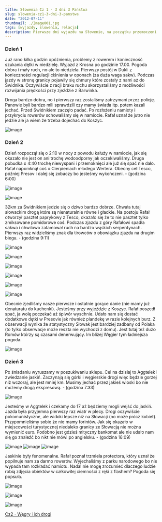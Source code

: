 ```yaml
---
title: Słowenia Cz 1 - 3 dni 3 Państwa
slug: slowenia-cz1-3-dni-3-panstwa
date: "2012-07-11"
thumbnail: ./Image001.jpg
tags: [wyjazdy, slowenia, relacja]
description: Pierwsze dni wyjazdu na Słowenie, na początku przemoczeni i trochę zrezygnowani ale jedziemy dalej
---
```



### Dzień 1
Już rano kilka godzin opóźnienia, problemy z rowerem i konieczność szukania dętki w niedzielę. Wyjazd z Krosna po godzinie 17.00. Pogoda dobra i mały ruch, no ale to niedziela. Pierwszy postój w Dukli z konieczności regulacji ciśnienia w oponach (za duża waga sakw). Podczas jazdy w stronę granicy pojawiły się chmury które zostały z nami aż do Świdnika. Oczywiście z racji braku ruchu skorzystaliśmy z możliwości rozwijania prędkości przy zjeździe z Barwinka. 

Droga bardzo dobra, no i pierwszy raz zostaliśmy zatrzymani przez policję. Panowie byli bardzo mili sprawdzili czy mamy światła itp. potem kazali jechać. Przed Świdnikiem zaczęło padać. Po rozłożeniu namioty i przykryciu rowerów schowaliśmy się w namiocie. Rafał uznał że jutro nie jedzie ale ja wiem że trzeba dojechać do Koszyc.

![image](./Image000.JPG)

### Dzień 2

Dzień rozpoczął się o 2:10 w nocy z powodu kałuży w namiocie, jak się okazało nie jest on ani trochę wodoodporny jak oczekiwaliśmy. Druga pobudka o 4:40 trochę niewyspani i przemoknięci ale już się spać nie dało. Rafał napomknął coś o Cierpieniach młodego Wertera. Obecny cel Tesco, później Presov i dalej się zobaczy bo jesteśmy wykończeni. - (godzina 6:00)

![image](./Image001.jpg)

![image](./Image002.jpg)

32km za Świdnikiem jedzie się o dziwo bardzo dobrze. Chwała tutaj słowackim drogą które są nienaturalnie równe i gładkie. Na postoju Rafał otworzył pasztet paprykowy z Tesco, okazało się że to nie pasztet tylko zmiksowane pomidorowe coś. Podczas zjazdu z góry Rafałowi spadła sakwa i chwilowo zatamował ruch na bardzo wąskich serpentynach. Pierwszy raz widzieliśmy znak dla tirowców o obowiązku zjazdu na drugim biegu. - (godzina 9:11)

![image](./Image003.jpg)

![image](./Image004.jpg)

![image](./Image005.jpg)

![image](./Image006.jpg)

![image](./Image007.jpg)

![image](./Image008.jpg)

Obecnie zjedliśmy nasze pierwsze i ostatnie gorące danie (nie mamy już denaturatu do kuchenki). Jesteśmy przy wyjeździe z Koszyc. Rafał poszedł spać, ja wolę poczekać aż śpiwór wyschnie. Udało nam się dostać dodatkowe dętki w Presovie jak również plandekę w razie kolejnych burz. Z obserwacji wynika że statystyczny Słowak jest bardziej zadbany od Polaka (to tylko obserwacje może reszta nie wychodzi  z domu). Jest tutaj też dużo Romów którzy są czasami denerwujący. Im bliżej Węgier tym ładniejsza pogoda.

![image](./Image009.jpg)

### Dzień 3

Po śniadaniu wyruszamy w poszukiwaniu sklepu. Cel na dzisiaj to Aggtelek i zwiedzanie jaskiń. Zaczynają się górki i węgierskie drogi więc będzie gorzej niż wczoraj, ale jest mniej km. Musimy jechać przez jakieś wioski bo nie możemy drogą ekspresową. - (godzina 7:33)

![image](./Image010.jpg)

Jesteśmy w Aggtelek i czekamy do 17 aż będziemy mogli wejść do jaskiń. Jazda była przyjemna pierwszy raz wiatr w plecy. Drogi oczywiście pokomunistyczne, ale widoki lepsze niż na Słowacji (no może prócz kobiet). Przypomnieliśmy sobie że nie mamy forintów. Jak się okazało w miejscowości turystycznej niedaleko granicy ze Słowacją nie można wymienić euro. Podobno jest gdzieś mityczny bankomat ale nie udało nam się go znaleźć bo nikt nie mówi po angielsku. - (godzina 16:09)

![image](./Image011.jpg)
![image](./Image012.jpg)
![image](./Image013.jpg)

Jaskinie były fenomenalne. Rafał poznał trzmiela protectora, który uznał że popilnuje nam za darmo rowerów. Wyjechaliśmy z parku narodowego bo nie wypada tam rozkładać namiotu. Nadal nie mogę zrozumieć dlaczego ludzie robią zdjęcia obiektów w całkowitej ciemności z ręki z flashem? Pogoda się popsuła.

![image](./Image015.jpg)

![image](./Image016.jpg)

![image](./Image017.jpg)


[Cz2 - Węgry i ich drogi](/post/cz-2-wegry-i-ich-drogi)